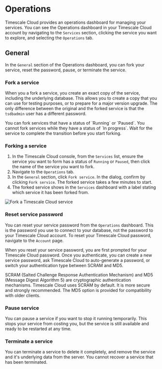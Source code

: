 # Operations
Timescale Cloud provides an operations dashboard for managing your services. You
can see the Operations dashboard in your Timescale Cloud account by navigating
to the `Services` section, clicking the service you want to explore, and
selecting the `Operations` tab.

## General
In the `General` section of the Operations dashboard, you can fork your service,
reset the password, pause, or terminate the service.

### Fork a service
When you a fork a service, you create an exact copy of the service, including
the underlying database. This allows you to create a copy that you can use for
testing purposes, or to prepare for a major version upgrade. The only difference
between the original and the forked service is that the `tsdbadmin` user has a
different password. 

<highlight type="important">
You can fork services that have a status of `Running` or `Paused`. You cannot
fork services while they have a status of `In progress`. Wait for the service to
complete the transition before you start forking.
</highlight>

<procedure>

### Forking a service
1.  In the Timescale Cloud console, from the `Services` list, ensure the service you want to form has a status of `Running` or `Paused`, then click the name of
    the service you want to fork.
1.  Navigate to the `Operations` tab.
1.  In the `General` section, click `Fork service`. In the dialog, confirm by
    clicking `Fork service`. The forked service takes a few minutes to start.
1.  The forked service shows in the `Services` dashboard with a label stating
    which service it has been forked from.

<img class="main-content__illustration" src="https://s3.amazonaws.com/assets.timescale.com/docs/images/tsc-forked-service.png" alt="Fork a Timescale Cloud service"/>

</procedure>

### Reset service password
You can reset your service password from the `Operations` dashboard. This is the
password you use to connect to your database, not the password to your Timescale
Cloud account. To reset your Timescale Cloud password, navigate to the `Account`
page. 

When you reset your service password, you are first prompted for your Timescale
Cloud password. Once you authenticate, you can create a new service password,
ask Timescale Cloud to auto-generate a password, or switch your authentication
type between SCRAM and MD5.

SCRAM (Salted Challenge Response Authentication Mechanism) and MD5 (Message Digest
Algorithm 5) are cryptographic authentication mechanisms. Timescale Cloud uses SCRAM
by default. It is more secure and strongly recommended. The MD5 option is provided
for compatibility with older clients.

### Pause service
You can pause a service if you want to stop it running temporarily. This stops
your service from costing you, but the service is still available and ready to
be restarted at any time.

### Terminate a service
You can terminate a service to delete it completely, and remove the service and
it's underlying data from the server. You cannot recover a service that has been
terminated.
